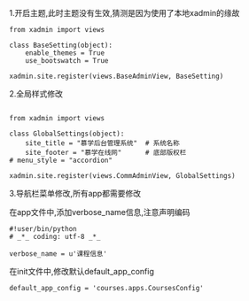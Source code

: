 1.开启主题,此时主题没有生效,猜测是因为使用了本地xadmin的缘故

```
from xadmin import views

class BaseSetting(object):
    enable_themes = True
    use_bootswatch = True
    
xadmin.site.register(views.BaseAdminView, BaseSetting)
```

2.全局样式修改

```

from xadmin import views

class GlobalSettings(object):
    site_title = "慕学后台管理系统"  # 系统名称
    site_footer = "慕学在线网"      # 底部版权栏
# menu_style = "accordion"    

xadmin.site.register(views.CommAdminView, GlobalSettings)

```


3.导航栏菜单修改,所有app都需要修改

在app文件中,添加verbose_name信息,注意声明编码
```
#!user/bin/python
# _*_ coding: utf-8 _*_

verbose_name = u'课程信息'
```
在init文件中,修改默认default_app_config
```
default_app_config = 'courses.apps.CoursesConfig'
```